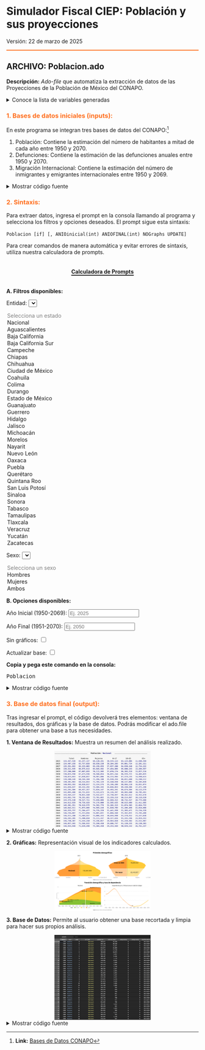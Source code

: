 # Simulador Fiscal CIEP: Población y sus proyecciones

Versión: 22 de marzo de 2025


<hr style="border: none; height: 2px; background-color: #ff7020;">


## ARCHIVO: Poblacion.ado

**Descripción:** *Ado-file* que automatiza la extracción de datos de las Proyecciones de la Población de México del CONAPO. 


<details>
  <summary>Conoce la lista de variables generadas</summary>
  
  * **Población:** Muestra los datos de población históricos y su proyección hasta 2070 por sexo, edad, año y entidad federativa.
</details>


<h3 style="color: #ff7020;">1. Bases de datos iniciales (inputs):</h3>

En este programa se integran tres bases de datos del CONAPO:[^1]

1. Población: Contiene la estimación del número de habitantes a mitad de cada año entre 1950 y 2070.
2. Defunciones: Contiene la estimación de las defunciones anuales entre 1950 y 2070. 
3. Migración Internacional: Contiene la estimación del número de inmigrantes y emigrantes internacionales entre 1950 y 2069.

<details>
  <summary>Mostrar código fuente</summary>
  ![paso1](images/Poblacion/CodigoFuente1A.png)
  ![paso1](images/Poblacion/CodigoFuente1B.png)
  ![paso1](images/Poblacion/CodigoFuente1C.png)
  ![paso1](images/Poblacion/CodigoFuente1D.png)

</details>


<h3 style="color: #ff7020;">2. Sintaxis:</h3>

Para extraer datos, ingresa el prompt en la consola llamando al programa y selecciona los filtros y opciones deseados. El prompt sigue esta sintaxis:

`Poblacion [if] [, ANIOinicial(int) ANIOFINAL(int) NOGraphs UPDATE]`

Para crear comandos de manera automática y evitar errores de sintaxis, utiliza nuestra calculadora de prompts.

<div style="text-align: center;">
    <h4 style="border-bottom: 2px solid black; display: inline-block;">Calculadora de Prompts</h4>
</div>

**A. Filtros disponibles:**

<!-- Filtros disponibles para incluir en el comando -->

<!-- Filtro: Entidad -->
<label for="estado">Entidad:</strong></label>
<select id="estado" onchange="actualizarComando()">
  <option value="" selected disabled>Selecciona un estado</option>
  <option value="Nacional">Nacional</option>
  <option value="Aguascalientes">Aguascalientes</option>
  <option value="Baja California">Baja California</option>
  <option value="Baja California Sur">Baja California Sur</option>
  <option value="Campeche">Campeche</option>
  <option value="Chiapas">Chiapas</option>
  <option value="Chihuahua">Chihuahua</option>
  <option value="Ciudad de México">Ciudad de México</option>
  <option value="Coahuila">Coahuila</option>
  <option value="Colima">Colima</option>
  <option value="Durango">Durango</option>
  <option value="Estado de México">Estado de México</option>
  <option value="Guanajuato">Guanajuato</option>
  <option value="Guerrero">Guerrero</option>
  <option value="Hidalgo">Hidalgo</option>
  <option value="Jalisco">Jalisco</option>
  <option value="Michoacán">Michoacán</option>
  <option value="Morelos">Morelos</option>
  <option value="Nayarit">Nayarit</option>
  <option value="Nuevo León">Nuevo León</option>
  <option value="Oaxaca">Oaxaca</option>
  <option value="Puebla">Puebla</option>
  <option value="Querétaro">Querétaro</option>
  <option value="Quintana Roo">Quintana Roo</option>
  <option value="San Luis Potosí">San Luis Potosí</option>
  <option value="Sinaloa">Sinaloa</option>
  <option value="Sonora">Sonora</option>
  <option value="Tabasco">Tabasco</option>
  <option value="Tamaulipas">Tamaulipas</option>
  <option value="Tlaxcala">Tlaxcala</option>
  <option value="Veracruz">Veracruz</option>
  <option value="Yucatán">Yucatán</option>
  <option value="Zacatecas">Zacatecas</option>
</select>

<!-- Filtro: Sexo -->
<label for="sexo">Sexo:</strong></label>
<select id="sexo" onchange="actualizarComando()">
  <option value="" selected disabled>Selecciona un sexo</option>
  <!-- Se asigna "1" para Hombres y "2" para Mujeres -->
  <option value="1">Hombres</option>
  <option value="2">Mujeres</option>
  <option value=>Ambos</option>
</select>


**B. Opciones disponibles:**

<!-- Filtro: Año inicial y final -->
<label for="anioInicial">Año Inicial (1950-2069):</strong></label>
<input type="number" id="anioInicial" placeholder="Ej. 2025" oninput="actualizarComando()">

<label for="anioFinal">Año Final (1951-2070):</strong></label>
<input type="number" id="anioFinal" placeholder="Ej. 2050" oninput="actualizarComando()">

<!-- Opciones: NOGraphs y UPDATE -->
<label for="noGraphs">Sin gráficos:</label>
<input type="checkbox" id="noGraphs" onchange="actualizarComando()">

<label for="update">Actualizar base:</label>
<input type="checkbox" id="update" onchange="actualizarComando()">

**Copia y pega este comando en la consola:**
<pre id="codigoComando">Poblacion</pre>

<script data-exec-on-render>
  function actualizarComando() {
    // Obtiene valores de cada filtro
    var estado = document.getElementById("estado").value;
    var sexo = document.getElementById("sexo").value;
    var anioInicial = document.getElementById("anioInicial").value;
    var anioFinal = document.getElementById("anioFinal").value;
    var noGraphs = document.getElementById("noGraphs").checked;
    var update = document.getElementById("update").checked;

    // Comando base
    var comando = "Poblacion";
    
    // Construye las condiciones sólo si se seleccionó alguna opción
    var condiciones = [];
    if (estado) {
       condiciones.push('entidad == "' + estado + '"');
    }
    if (sexo) {
       condiciones.push('sexo == ' + sexo);
    }
    
    if (condiciones.length > 0) {
       comando += " if " + condiciones.join(" & ");
    }
    
    // Prepara opciones adicionales (después de la coma)
    var opciones = "";
    if (anioInicial) {
       opciones += ' anioinicial(' + anioInicial + ')';
    }
    if (anioFinal) {
       opciones += ' aniofinal(' + anioFinal + ')';
    }
    if (noGraphs) {
       opciones += ' nographs';
    }
    if (update) {
       opciones += ' update';
    }
    
    // Si se definió alguna opción, la agrega tras la coma
    if (opciones.trim() !== "") {
       comando += ',' + opciones;
    }
    
    document.getElementById("codigoComando").textContent = comando;
  }
</script>



<details>
  <summary>Mostrar código fuente</summary>
  ![paso1](images/Poblacion/Paso 1.png)

</details>




<h3 style="color: #ff7020;">3. Base de datos final (output):</h3>

Tras ingresar el prompt, el código devolverá tres elementos: ventana de resultados, dos gráficas y la base de datos. Podrás modificar el ado.file para obtener una base a tus necesidades.

**1. Ventana de Resultados:** Muestra un resumen del análisis realizado.

<div style="display: flex; justify-content: center; align-items: center;">
    <img src="Poblacion/VentanadeResultados.png" style="width: 50%; height: auto;" alt="Paso1">
</div>
  
  <details>
  <summary>Mostrar código fuente</summary>
  ![CodigoFuente2A](Poblacion/CodigoFuente2A.png)
  </details>

**2. Gráficas:** Representación visual de los indicadores calculados.

<div style="display: flex; justify-content: center; align-items: center;">
    <img src="Poblacion/PiramidesDemograficas.png" style="width: 50%; height: auto;" alt="Paso1">
</div>
  

<div style="display: flex; justify-content: center; align-items: center;">
    <img src="Poblacion/TransicionDemograficayTasadeDependencia.png" style="width: 50%; height: auto;" alt="Paso1">
</div>
  

**3. Base de Datos:** Permite al usuario obtener una base recortada y limpia para hacer sus propios análisis.


<div style="display: flex; justify-content: center; align-items: center;">
    <img src="Poblacion/BaseDeDatos.png" style="width: 50%; height: auto;" alt="Paso1">
</div>


<details>
  <summary>Mostrar código fuente</summary>
  ![CodigoFuente2A](images/Poblacion/CodigoFuente2C.png)
 </details>



[^1]: **Link:** [Bases de Datos CONAPO](https://www.gob.mx/conapo/documentos/bases-de-datos-de-la-conciliacion-demografica-1950-a-2019-y-proyecciones-de-la-poblacion-de-mexico-2020-a-2070)
